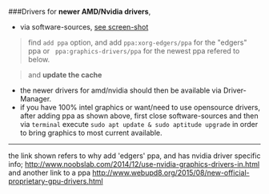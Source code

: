 ###Drivers
for **newer AMD/Nvidia drivers**, 
* via software-sources, [see screen-shot](http://i.imgur.com/8FOYNam.png) 

> find `add ppa` option, and add `ppa:xorg-edgers/ppa` for the "edgers" ppa or ` ppa:graphics-drivers/ppa` for the newest ppa refered to below.

> and __update the cache__

* the newer drivers for amd/nvidia should then be available via Driver-Manager.
* if you have 100% intel graphics or want/need to use opensource drivers, after adding ppa as shown above, first close software-sources and then via `terminal` execute `sudo apt update & sudo aptitude upgrade` in order to bring graphics to most current available.

***
the link shown refers to why add 'edgers' ppa, and has nvidia driver specific info;  http://www.noobslab.com/2014/12/use-nvidia-graphics-drivers-in.html and another link to a ppa http://www.webupd8.org/2015/08/new-official-proprietary-gpu-drivers.html
